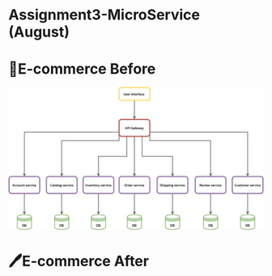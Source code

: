# Assignment3-MicroService (August)

# :pencil:E-commerce Before

![before](before.png)
# :pen:E-commerce After
